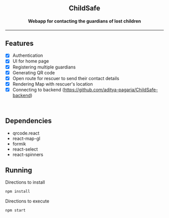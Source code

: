 <p align="center">
	<h2 align="center"> ChildSafe </h2>
	<h4 align="center"> Webapp for contacting the guardians of lost children <h4>
</p>

---

## Features
- [x]  Authentication
- [x]  UI for home page
- [x]  Registering multiple guardians
- [x]  Generating QR code
- [x]  Open route for rescuer to send their contact details
- [x]  Rendering Map with rescuer's location
- [x]  Connecting to backend (https://github.com/aditya-pagaria/ChildSafe-backend)

<br>

## Dependencies
 - qrcode.react
 - react-map-gl
 - formik
 - react-select
 - react-spinners


## Running


Directions to install
```bash
npm install
```

Directions to execute

```bash
npm start
```
